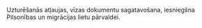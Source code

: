 Uzturēšanās atļaujas, vīzas dokumentu sagatavošana, iesniegšna Pilsonības un migrācijas lietu pārvaldei.
